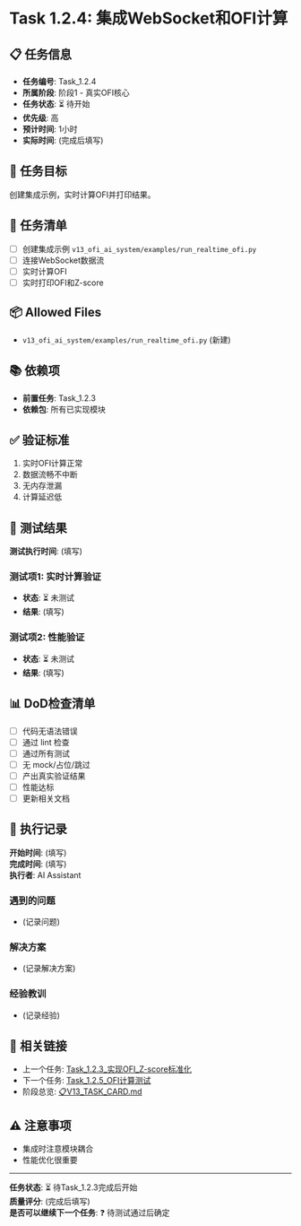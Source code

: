 # Task 1.2.4: 集成WebSocket和OFI计算

## 📋 任务信息
- **任务编号**: Task_1.2.4
- **所属阶段**: 阶段1 - 真实OFI核心
- **任务状态**: ⏳ 待开始
- **优先级**: 高
- **预计时间**: 1小时
- **实际时间**: (完成后填写)

## 🎯 任务目标
创建集成示例，实时计算OFI并打印结果。

## 📝 任务清单
- [ ] 创建集成示例 `v13_ofi_ai_system/examples/run_realtime_ofi.py`
- [ ] 连接WebSocket数据流
- [ ] 实时计算OFI
- [ ] 实时打印OFI和Z-score

## 📦 Allowed Files
- `v13_ofi_ai_system/examples/run_realtime_ofi.py` (新建)

## 📚 依赖项
- **前置任务**: Task_1.2.3
- **依赖包**: 所有已实现模块

## ✅ 验证标准
1. 实时OFI计算正常
2. 数据流畅不中断
3. 无内存泄漏
4. 计算延迟低

## 🧪 测试结果
**测试执行时间**: (填写)

### 测试项1: 实时计算验证
- **状态**: ⏳ 未测试
- **结果**: (填写)

### 测试项2: 性能验证
- **状态**: ⏳ 未测试
- **结果**: (填写)

## 📊 DoD检查清单
- [ ] 代码无语法错误
- [ ] 通过 lint 检查
- [ ] 通过所有测试
- [ ] 无 mock/占位/跳过
- [ ] 产出真实验证结果
- [ ] 性能达标
- [ ] 更新相关文档

## 📝 执行记录
**开始时间**: (填写)  
**完成时间**: (填写)  
**执行者**: AI Assistant

### 遇到的问题
- (记录问题)

### 解决方案
- (记录解决方案)

### 经验教训
- (记录经验)

## 🔗 相关链接
- 上一个任务: [Task_1.2.3_实现OFI_Z-score标准化](./Task_1.2.3_实现OFI_Z-score标准化.md)
- 下一个任务: [Task_1.2.5_OFI计算测试](./Task_1.2.5_OFI计算测试.md)
- 阶段总览: [📋V13_TASK_CARD.md](../../📋V13_TASK_CARD.md)

## ⚠️ 注意事项
- 集成时注意模块耦合
- 性能优化很重要

---
**任务状态**: ⏳ 待Task_1.2.3完成后开始  
**质量评分**: (完成后填写)  
**是否可以继续下一个任务**: ❓ 待测试通过后确定


